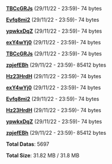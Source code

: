 [**TBCcGRJs**](/data/TBCcGRJs.txt) (29/11/22 - 23:59)- 74 bytes

[**Evfq8mi2**](/data/Evfq8mi2.txt) (29/11/22 - 23:59)- 74 bytes

[**ypwkxDqZ**](/data/ypwkxDqZ.txt) (29/11/22 - 23:59)- 74 bytes

[**exY4wYj0**](/data/exY4wYj0.txt) (29/11/22 - 23:59)- 74 bytes

[**TBCcGRJs**](/data/TBCcGRJs.txt) (29/11/22 - 23:59)- 74 bytes

[**zpjefEBh**](/data/zpjefEBh.txt) (29/11/22 - 23:59)- 85412 bytes

[**Hz23HrdH**](/data/Hz23HrdH.txt) (29/11/22 - 23:59)- 74 bytes

[**exY4wYj0**](/data/exY4wYj0.txt) (29/11/22 - 23:59)- 74 bytes

[**Evfq8mi2**](/data/Evfq8mi2.txt) (29/11/22 - 23:59)- 74 bytes

[**Hz23HrdH**](/data/Hz23HrdH.txt) (29/11/22 - 23:59)- 74 bytes

[**ypwkxDqZ**](/data/ypwkxDqZ.txt) (29/11/22 - 23:59)- 74 bytes

[**zpjefEBh**](/data/zpjefEBh.txt) (29/11/22 - 23:59)- 85412 bytes

**Total Datas**: 5697

**Total Size**: 31.82 MB / 31.8 MB
